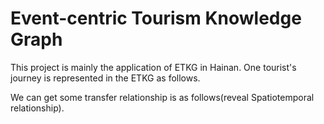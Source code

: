 # Event-centric Tourism Knowledge Graph
This project is mainly the application of ETKG in Hainan. One tourist's journey is represented in the ETKG as follows.

We can get some transfer relationship is as follows(reveal Spatiotemporal relationship).
